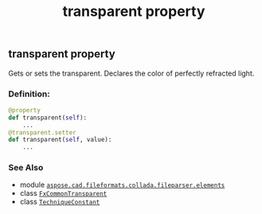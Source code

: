 ﻿---
title: transparent property
second_title: Aspose.CAD for Python via .NET API References
description: 
type: docs
weight: 80
url: /python-net/aspose.cad.fileformats.collada.fileparser.elements/techniqueconstant/transparent/
is_root: false
---

## transparent property


Gets or sets the transparent.
Declares the color of perfectly refracted light.
### Definition:
```python
@property
def transparent(self):
    ...
@transparent.setter
def transparent(self, value):
    ...
```

### See Also
* module [`aspose.cad.fileformats.collada.fileparser.elements`](../../)
* class [`FxCommonTransparent`](/cad/python-net/aspose.cad.fileformats.collada.fileparser.elements/fxcommontransparent)
* class [`TechniqueConstant`](/cad/python-net/aspose.cad.fileformats.collada.fileparser.elements/techniqueconstant)
